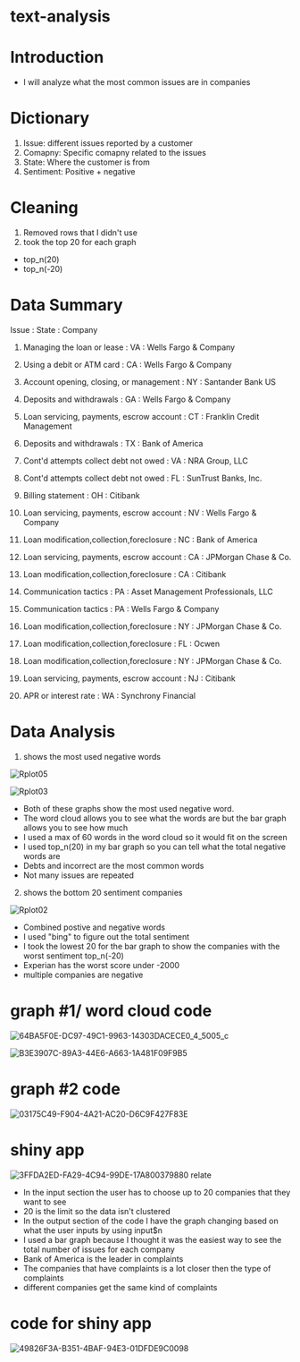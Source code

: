 # text-analysis
# Introduction
- I will analyze what the most common issues are in companies


# Dictionary 
1. Issue: different issues reported by a customer
2. Comapny: Specific comapny related to the issues 
3. State: Where the customer is from 
4. Sentiment: Positive + negative

# Cleaning
1. Removed rows that I didn't use
3. took the top 20 for each graph
- top_n(20)
- top_n(-20)

# Data Summary
  Issue : State : Company
  1. Managing the loan or lease : VA : Wells Fargo & Company

  2. Using a debit or ATM card : CA : Wells Fargo & Company

  3. Account opening, closing, or management : NY : Santander Bank US

   4. Deposits and withdrawals : GA : Wells Fargo & Company

  5. Loan servicing, payments, escrow account : CT : Franklin Credit Management

  6. Deposits and withdrawals : TX : Bank of America
  
   7. Cont'd attempts collect debt not owed : VA : NRA Group, LLC

  8. Cont'd attempts collect debt not owed : FL : SunTrust Banks, Inc.

  9. Billing statement : OH : Citibank

  10. Loan servicing, payments, escrow account : NV : Wells Fargo & Company

  11. Loan modification,collection,foreclosure : NC : Bank of America

  12. Loan servicing, payments, escrow account : CA : JPMorgan Chase & Co.

  13. Loan modification,collection,foreclosure : CA : Citibank

  14. Communication tactics : PA : Asset Management Professionals, LLC

  15. Communication tactics : PA : Wells Fargo & Company

  16. Loan modification,collection,foreclosure : NY : JPMorgan Chase & Co.

  17. Loan modification,collection,foreclosure : FL : Ocwen

  18. Loan modification,collection,foreclosure : NY : JPMorgan Chase & Co.

  19. Loan servicing, payments, escrow account : NJ : Citibank

  20. APR or interest rate : WA : Synchrony Financial


# Data Analysis
1. shows the most used negative words

![Rplot05](https://user-images.githubusercontent.com/113206712/222989262-5682cedd-1a58-48f6-af64-5a67821664e4.png)


![Rplot03](https://user-images.githubusercontent.com/113206712/222854581-f06da9ae-8d48-470f-ac38-f7be090b20d3.png)
- Both of these graphs show the most used negative word. 
- The word cloud allows you to see what the words are but the bar graph allows you to see how much 
- I used a max of 60 words in the word cloud so it would fit on the screen
- I used top_n(20) in my bar graph so you can tell what the total negative words are
- Debts and incorrect are the most common words
- Not many issues are repeated

2. shows the bottom 20 sentiment companies

![Rplot02](https://user-images.githubusercontent.com/113206712/222854573-6e0dcdf6-8756-4be6-8896-ddf6b097b24f.png)

- Combined postive and negative words
- I used "bing" to figure out the total sentiment
- I took the lowest 20 for the bar graph to show the companies with the worst sentiment top_n(-20)
- Experian has the worst score under -2000
- multiple companies are negative


 

# graph #1/ word cloud code

![64BA5F0E-DC97-49C1-9963-14303DACECE0_4_5005_c](https://user-images.githubusercontent.com/113206712/222989667-bdf26025-5ec3-445c-bfb0-bcd410a0d946.jpeg)


![B3E3907C-89A3-44E6-A663-1A481F09F9B5](https://user-images.githubusercontent.com/113206712/222989712-e547a5b8-63c0-46cd-8c17-365bd2c9adfa.jpeg)


# graph #2 code 

![03175C49-F904-4A21-AC20-D6C9F427F83E](https://user-images.githubusercontent.com/113206712/222989803-87fdf5f1-589e-4169-b470-43ff0892b275.jpeg)

# shiny app

![3FFDA2ED-FA29-4C94-99DE-17A800379880](https://user-images.githubusercontent.com/113206712/222988774-5a3207dd-a43b-4d75-8575-44f4800dd9c8.jpeg)
 relate

- In the input section the user has to choose up to 20 companies that they want to see 
- 20 is the limit so the data isn't clustered
- In the output section of the code I have the graph changing based on what the user inputs by using input$n
- I used a bar graph because I thought it was the easiest way to see the total number of issues for each company
- Bank of America is the leader in complaints
- The companies that have complaints is a lot closer then the type of complaints
- different companies get the same kind of complaints



# code for shiny app

![49826F3A-B351-4BAF-94E3-01DFDE9C0098](https://user-images.githubusercontent.com/113206712/222989007-5a6d1619-18f4-4c30-8fbe-509211fa57b5.jpeg)


